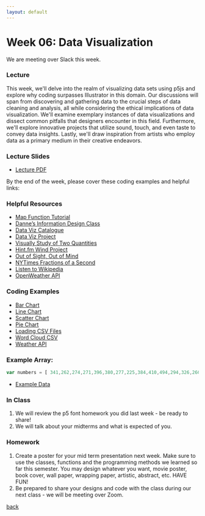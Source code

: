 ```yaml
---
layout: default
---
```


# Week 06: Data Visualization

We are meeting over Slack this week.

### Lecture
This week, we'll delve into the realm of visualizing data sets using p5js and explore why coding surpasses Illustrator in this domain. Our discussions will span from discovering and gathering data to the crucial steps of data cleaning and analysis, all while considering the ethical implications of data visualization. We'll examine exemplary instances of data visualizations and dissect common pitfalls that designers encounter in this field. Furthermore, we'll explore innovative projects that utilize sound, touch, and even taste to convey data insights. Lastly, we'll draw inspiration from artists who employ data as a primary medium in their creative endeavors.

### Lecture Slides
- [Lecture PDF](https://teaching-files.s3.us-east-2.amazonaws.com/creativecoding/lectures/creativecoding_week06.pdf)

By the end of the week, please cover these coding examples and helpful links:

### Helpful Resources
- [Map Function Tutorial](https://www.youtube.com/watch?v=nicMAoW6u1g)
- [Danne’s Information Design Class](http://infodesign.dannewoo.com/)
- [Data Viz Catalogue](https://datavizcatalogue.com/)
- [Data Viz Project](https://datavizproject.com/)
- [Visually Study of Two Quantities](https://en.rockcontent.com/blog/45-ways-to-communicate-two-quantities/)
- [Hint.fm Wind Project](http://hint.fm/wind/)
- [Out of Sight, Out of Mind](http://drones.pitchinteractive.com/)
- [NYTimes Fractions of a Second](https://archive.nytimes.com/www.nytimes.com/interactive/2010/02/26/sports/olympics/20100226-olysymphony.html)
- [Listen to Wikipedia](http://listen.hatnote.com/)
- [OpenWeather API](https://openweathermap.org/)


### Coding Examples
- [Bar Chart](https://editor.p5js.org/dannewoo/sketches/IuR_t73pN)
- [Line Chart](https://editor.p5js.org/dannewoo/sketches/ZgYNAQCoFd)
- [Scatter Chart](https://editor.p5js.org/dannewoo/sketches/SZHw8ONWB)
- [Pie Chart](https://editor.p5js.org/dannewoo/sketches/_Y_EG3bw2)
- [Loading CSV Files](https://editor.p5js.org/dannewoo/sketches/eBE6Ao1xC)
- [Word Cloud CSV](https://editor.p5js.org/dannewoo/sketches/PVorTDsAB)
- [Weather API](https://editor.p5js.org/dannewoo/sketches/kSl-or1Hk)

### Example Array:
```javascript
var numbers = [ 341,262,274,271,396,380,277,225,384,410,494,294,326,260,322,253,365,292,276,323,438,633,507,295,289,271,293,258,311,316,247,276,281,309,400,332,408,429,525,448,503,474,485,521,575,626,696,341,281,254,262,218,252,211,217,239,273,288,335,317,306,390,333,256,336,327,254,305,341,417,449,258,278,242,248,211,270,275,232,190,236,311,352,344,367,311,368,321,370,368,395,378,442,570,756,319,284,264,333,268,347,311,305,289,322,348,432,265,271,314,364,239,295,298,244,218,271,395,437,252,173,168,201,181,249,245,198,190,244,279,391,324,367,376,521,467,373,432,474,417,523,702,674,365,333,272,249,264,353,328,258,230,380,434,426,272,302,211,291,262,285,270,239,315,349,483,584,325,257,227,227,209,247,230,199,197,205,319,364,330,381,378,464,397,515,536,446,460,552,641,658,341,367,297,346,349,327,351,317,273,415,439,420,299,321,254,304,238,344,304,345,265,454,486,599,310,289,266,227,255,346,309,291,234,260,353,348,320,410,397,489,325,365,398,400,415,499,699,1351,796,415,344,340,324,389,374,338,319,339,278,399,262,352,301,350,331,336,293,311,304,442,553,667,357,306,222,233,259,269,294,274,322,356,419,418,338,509,511,564,407,427,412,543,575,650,912,875,492,548,412,333,423,369,352,312,312,402,420,434,413,372,331,414,348,351,292,310,331,418,560,695,338,312,282,277,298,292,267,242,245,261,291,325,348,450,526,394,379,414,397,360,356,502,677,857,390,395,281,285,310,341,422,359,356,399,371,431,321,425,358,377,364,417,333,256,303,488,610,722,361,343,300,274,332,328,282,268,262,346,355,377,386 ];
```
- [Example Data](https://teaching-files.s3.us-east-2.amazonaws.com/creativecoding/lectures/data_example_data.zip)

### In Class
1. We will review the p5 font homework you did last week - be ready to share!
2. We will talk about your midterms and what is expected of you.

### Homework
1. Create a poster for your mid term presentation next week. Make sure to use the classes, functions and the programming methods we learned so far this semester. You may design whatever you want, movie poster, book cover, wall paper, wrapping paper, artistic, abstract, etc. HAVE FUN!
2. Be prepared to share your designs and code with the class during our next class - we will be meeting over Zoom.

[back](./)
